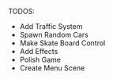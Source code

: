 
TODOS:
   - Add Traffic System
   - Spawn Random Cars
   - Make Skate Board Control
   - Add Effects
   - Polish Game
   - Create Menu Scene 
